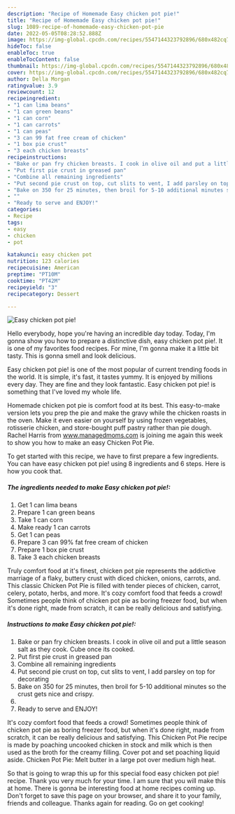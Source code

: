 ```yaml
---
description: "Recipe of Homemade Easy chicken pot pie!"
title: "Recipe of Homemade Easy chicken pot pie!"
slug: 1089-recipe-of-homemade-easy-chicken-pot-pie
date: 2022-05-05T08:28:52.888Z
image: https://img-global.cpcdn.com/recipes/5547144323792896/680x482cq70/easy-chicken-pot-pie-recipe-main-photo.jpg
hideToc: false
enableToc: true
enableTocContent: false
thumbnail: https://img-global.cpcdn.com/recipes/5547144323792896/680x482cq70/easy-chicken-pot-pie-recipe-main-photo.jpg
cover: https://img-global.cpcdn.com/recipes/5547144323792896/680x482cq70/easy-chicken-pot-pie-recipe-main-photo.jpg
author: Della Morgan
ratingvalue: 3.9
reviewcount: 12
recipeingredient:
- "1 can lima beans"
- "1 can green beans"
- "1 can corn"
- "1 can carrots"
- "1 can peas"
- "3 can 99 fat free cream of chicken"
- "1 box pie crust"
- "3 each chicken breasts"
recipeinstructions:
- "Bake or pan fry chicken breasts. I cook in olive oil and put a little season salt as they cook. Cube once its cooked."
- "Put first pie crust in greased pan"
- "Combine all remaining ingredients"
- "Put second pie crust on top, cut slits to vent, I add parsley on top for decorating"
- "Bake on 350 for 25 minutes, then broil for 5-10 additional minutes so the crust gets nice and crispy."
- ""
- "Ready to serve and ENJOY!"
categories:
- Recipe
tags:
- easy
- chicken
- pot

katakunci: easy chicken pot 
nutrition: 123 calories
recipecuisine: American
preptime: "PT10M"
cooktime: "PT42M"
recipeyield: "3"
recipecategory: Dessert

---
```



![Easy chicken pot pie!](https://img-global.cpcdn.com/recipes/5547144323792896/680x482cq70/easy-chicken-pot-pie-recipe-main-photo.jpg)

Hello everybody, hope you're having an incredible day today. Today, I'm gonna show you how to prepare a distinctive dish, easy chicken pot pie!. It is one of my favorites food recipes. For mine, I'm gonna make it a little bit tasty. This is gonna smell and look delicious.

Easy chicken pot pie! is one of the most popular of current trending foods in the world. It is simple, it's fast, it tastes yummy. It is enjoyed by millions every day. They are fine and they look fantastic. Easy chicken pot pie! is something that I've loved my whole life.

Homemade chicken pot pie is comfort food at its best. This easy-to-make version lets you prep the pie and make the gravy while the chicken roasts in the oven. Make it even easier on yourself by using frozen vegetables, rotisserie chicken, and store-bought puff pastry rather than pie dough. Rachel Harris from www.managedmoms.com is joining me again this week to show you how to make an easy Chicken Pot Pie.


To get started with this recipe, we have to first prepare a few ingredients. You can have easy chicken pot pie! using 8 ingredients and 6 steps. Here is how you cook that.

<!--inarticleads1-->

##### The ingredients needed to make Easy chicken pot pie!:

1. Get 1 can lima beans
1. Prepare 1 can green beans
1. Take 1 can corn
1. Make ready 1 can carrots
1. Get 1 can peas
1. Prepare 3 can 99% fat free cream of chicken
1. Prepare 1 box pie crust
1. Take 3 each chicken breasts


Truly comfort food at it&#39;s finest, chicken pot pie represents the addictive marriage of a flaky, buttery crust with diced chicken, onions, carrots, and. This classic Chicken Pot Pie is filled with tender pieces of chicken, carrot, celery, potato, herbs, and more. It&#39;s cozy comfort food that feeds a crowd! Sometimes people think of chicken pot pie as boring freezer food, but when it&#39;s done right, made from scratch, it can be really delicious and satisfying. 

<!--inarticleads2-->

##### Instructions to make Easy chicken pot pie!:

1. Bake or pan fry chicken breasts. I cook in olive oil and put a little season salt as they cook. Cube once its cooked.
1. Put first pie crust in greased pan
1. Combine all remaining ingredients
1. Put second pie crust on top, cut slits to vent, I add parsley on top for decorating
1. Bake on 350 for 25 minutes, then broil for 5-10 additional minutes so the crust gets nice and crispy.
1. 
1. Ready to serve and ENJOY!

It&#39;s cozy comfort food that feeds a crowd! Sometimes people think of chicken pot pie as boring freezer food, but when it&#39;s done right, made from scratch, it can be really delicious and satisfying. This Chicken Pot Pie recipe is made by poaching uncooked chicken in stock and milk which is then used as the broth for the creamy filling. Cover pot and set poaching liquid aside. Chicken Pot Pie: Melt butter in a large pot over medium high heat. 

So that is going to wrap this up for this special food easy chicken pot pie! recipe. Thank you very much for your time. I am sure that you will make this at home. There is gonna be interesting food at home recipes coming up. Don't forget to save this page on your browser, and share it to your family, friends and colleague. Thanks again for reading. Go on get cooking!
